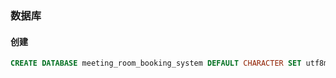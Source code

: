 ### 数据库
#### 创建
``` sql
CREATE DATABASE meeting_room_booking_system DEFAULT CHARACTER SET utf8mb4;
```